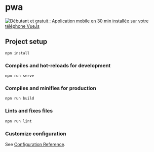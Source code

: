 # pwa


[![Débutant et gratuit : Application mobile en 30 min installée sur votre téléphone VueJs](https://youtu.be/iRm-7wRTmeA/0.jpg)](https://www.youtube.com/watch?v=iRm-7wRTmeA)


## Project setup
```
npm install
```

### Compiles and hot-reloads for development
```
npm run serve
```

### Compiles and minifies for production
```
npm run build
```

### Lints and fixes files
```
npm run lint
```

### Customize configuration
See [Configuration Reference](https://cli.vuejs.org/config/).

